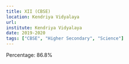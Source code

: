 ```yaml
---
title: XII (CBSE)
location: Kendriya Vidyalaya
url: 
institute: Kendriya Vidyalaya
date: 2019-2020
tags: ["CBSE", "Higher Secondary", "Science"]
---
```


Percentage: 86.8%